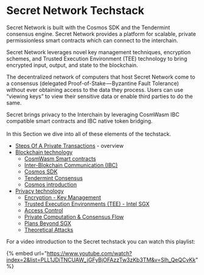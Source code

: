 # Secret Network Techstack

Secret Network is built with the Cosmos SDK and the Tendermint consensus engine. Secret Network provides a platform for scalable, private permissionless smart contracts which can connect to the interchain.&#x20;

Secret Network leverages novel key management techniques, encryption schemes, and Trusted Execution Environment (TEE) technology to bring encrypted input, output, and state to the blockchain.

The decentralized network of computers that host Secret Network come to a consensus (delegated Proof-of-Stake — Byzantine Fault Tolerance) without ever obtaining access to the data they process. Users can use “viewing keys” to view their sensitive data or enable third parties to do the same.

Secret brings privacy to the Interchain by leveraging CosmWasm IBC compatible smart contracts and IBC native token bridging.\
\
In this Section we dive into all of these elements of the techstack.

* [Steps Of A Private Transactions](detailed-steps-of-a-private-transaction.md) - overview
* [Blockchain technology](../secret-network-overview/blockchain-technology/)
  * [CosmWasm Smart contracts](../secret-network-overview/blockchain-technology/cosmwasm.md)
  * [Inter-Blokchain Communication (IBC)](../secret-network-overview/blockchain-technology/ibc.md)
  * [Cosmos SDK](../secret-network-overview/blockchain-technology/cosmos-sdk.md)
  * [Tendermint Consensus](../secret-network-overview/blockchain-technology/tendermint.md)
  * [Cosmos introduction](../secret-network-overview/blockchain-technology/cosmos-basics.md)
* [Privacy technology](../secret-network-overview/privacy-technology/)
  * [Encryption - Key Management](../secret-network-overview/privacy-technology/encryption-key-management/)&#x20;
  * [Trusted Execution Environments (TEE) - Intel SGX](../secret-network-overview/privacy-technology/intel-sgx/)
  * [Access Control](../secret-network-overview/privacy-technology/access-control/)&#x20;
  * [Private Computation & Consensus Flow](../secret-network-overview/privacy-technology/private-computation-and-consensus-flow/)
  * [Plans Beyond SGX](../secret-network-overview/privacy-technology/plans-beyond-sgx.md)
  * [Theoretical Attacks](../secret-network-overview/privacy-technology/theoretical-attacks.md)

For a video introduction to the Secret techstack you can watch this playlist:

{% embed url="https://www.youtube.com/watch?index=2&list=PLL1JDiTNCUAW_jGFyBjOFAzzTw3zKb3TM&v=Slh_QeQCvKk" %}
